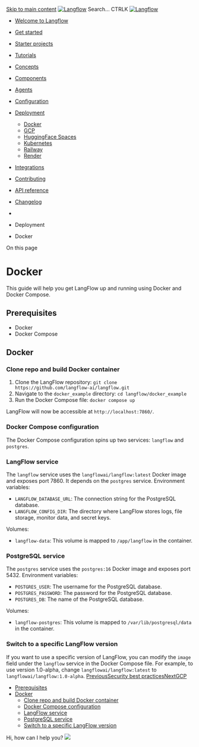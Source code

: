 [Skip to main content](https://docs.langflow.org/Deployment/<#__docusaurus_skipToContent_fallback>)
[![Langflow](https://docs.langflow.org/img/langflow-logo-black.svg)](https://docs.langflow.org/Deployment/</>)
[](https://docs.langflow.org/Deployment/<https:/github.com/langflow-ai/langflow>)[](https://docs.langflow.org/Deployment/<https:/twitter.com/langflow_ai>)[](https://docs.langflow.org/Deployment/<https:/discord.gg/EqksyE2EX9>)
Search...
CTRLK
[![Langflow](https://docs.langflow.org/img/langflow-logo-black.svg)](https://docs.langflow.org/Deployment/</>)
  * [Welcome to Langflow](https://docs.langflow.org/Deployment/</>)
  * [Get started](https://docs.langflow.org/Deployment/<#>)
  * [Starter projects](https://docs.langflow.org/Deployment/<#>)
  * [Tutorials](https://docs.langflow.org/Deployment/<#>)
  * [Concepts](https://docs.langflow.org/Deployment/<#>)
  * [Components](https://docs.langflow.org/Deployment/<#>)
  * [Agents](https://docs.langflow.org/Deployment/<#>)
  * [Configuration](https://docs.langflow.org/Deployment/<#>)
  * [Deployment](https://docs.langflow.org/Deployment/<#>)
    * [Docker](https://docs.langflow.org/Deployment/</Deployment/deployment-docker>)
    * [GCP](https://docs.langflow.org/Deployment/</deployment-gcp>)
    * [HuggingFace Spaces](https://docs.langflow.org/Deployment/</deployment-hugging-face-spaces>)
    * [Kubernetes](https://docs.langflow.org/Deployment/</deployment-kubernetes>)
    * [Railway](https://docs.langflow.org/Deployment/</deployment-railway>)
    * [Render](https://docs.langflow.org/Deployment/</deployment-render>)
  * [Integrations](https://docs.langflow.org/Deployment/<#>)
  * [Contributing](https://docs.langflow.org/Deployment/<#>)
  * [API reference](https://docs.langflow.org/Deployment/<#>)
  * [Changelog](https://docs.langflow.org/Deployment/<#>)


  * [](https://docs.langflow.org/Deployment/</>)
  * Deployment
  * Docker


On this page
# Docker
This guide will help you get LangFlow up and running using Docker and Docker Compose.
## Prerequisites[​](https://docs.langflow.org/Deployment/<#856bb2d98156402bbd1980365b98110c> "Direct link to Prerequisites")
  * Docker
  * Docker Compose


## Docker[​](https://docs.langflow.org/Deployment/<#55b5d304f2294e47b0dcd3e069cf5e67> "Direct link to Docker")
### Clone repo and build Docker container[​](https://docs.langflow.org/Deployment/<#ba89773aa8b8425b985bfe7ba91c35cc> "Direct link to Clone repo and build Docker container")
  1. Clone the LangFlow repository:
`git clone https://github.com/langflow-ai/langflow.git`
  2. Navigate to the `docker_example` directory:
`cd langflow/docker_example`
  3. Run the Docker Compose file:
`docker compose up`


LangFlow will now be accessible at `http://localhost:7860/`.
### Docker Compose configuration[​](https://docs.langflow.org/Deployment/<#02226209cad24185a6ec5b69bd820d0f> "Direct link to Docker Compose configuration")
The Docker Compose configuration spins up two services: `langflow` and `postgres`.
### LangFlow service[​](https://docs.langflow.org/Deployment/<#d749848451ea43bd86f6f096dc77e6e6> "Direct link to LangFlow service")
The `langflow` service uses the `langflowai/langflow:latest` Docker image and exposes port 7860. It depends on the `postgres` service.
Environment variables:
  * `LANGFLOW_DATABASE_URL`: The connection string for the PostgreSQL database.
  * `LANGFLOW_CONFIG_DIR`: The directory where LangFlow stores logs, file storage, monitor data, and secret keys.


Volumes:
  * `langflow-data`: This volume is mapped to `/app/langflow` in the container.


### PostgreSQL service[​](https://docs.langflow.org/Deployment/<#121140decbfe4997b12213bdd2c4da7e> "Direct link to PostgreSQL service")
The `postgres` service uses the `postgres:16` Docker image and exposes port 5432.
Environment variables:
  * `POSTGRES_USER`: The username for the PostgreSQL database.
  * `POSTGRES_PASSWORD`: The password for the PostgreSQL database.
  * `POSTGRES_DB`: The name of the PostgreSQL database.


Volumes:
  * `langflow-postgres`: This volume is mapped to `/var/lib/postgresql/data` in the container.


### Switch to a specific LangFlow version[​](https://docs.langflow.org/Deployment/<#2b3e191ea48f4feab89242433cf012d5> "Direct link to Switch to a specific LangFlow version")
If you want to use a specific version of LangFlow, you can modify the `image` field under the `langflow` service in the Docker Compose file. For example, to use version 1.0-alpha, change `langflowai/langflow:latest` to `langflowai/langflow:1.0-alpha`.
[PreviousSecurity best practices](https://docs.langflow.org/Deployment/</configuration-security-best-practices>)[NextGCP](https://docs.langflow.org/Deployment/</deployment-gcp>)
  * [Prerequisites](https://docs.langflow.org/Deployment/<#856bb2d98156402bbd1980365b98110c>)
  * [Docker](https://docs.langflow.org/Deployment/<#55b5d304f2294e47b0dcd3e069cf5e67>)
    * [Clone repo and build Docker container](https://docs.langflow.org/Deployment/<#ba89773aa8b8425b985bfe7ba91c35cc>)
    * [Docker Compose configuration](https://docs.langflow.org/Deployment/<#02226209cad24185a6ec5b69bd820d0f>)
    * [LangFlow service](https://docs.langflow.org/Deployment/<#d749848451ea43bd86f6f096dc77e6e6>)
    * [PostgreSQL service](https://docs.langflow.org/Deployment/<#121140decbfe4997b12213bdd2c4da7e>)
    * [Switch to a specific LangFlow version](https://docs.langflow.org/Deployment/<#2b3e191ea48f4feab89242433cf012d5>)


Hi, how can I help you?
![](https://docs.langflow.org/img/langflow-icon-black-transparent.svg)
